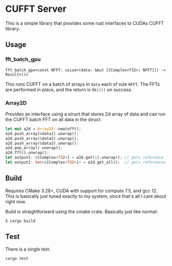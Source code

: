 CUFFT Server
============

This is a simple library that provides some rust interfaces to CUDAs CUFFT
library.

Usage
-----

### fft_batch_gpu

`fft_batch_gpu<const NFFT: usize>(data: &mut [[Complex<f32>; NFFT]]) -> Result<()>`

This runs CUFFT on a batch of arrays in `data` each of size `NFFT`. The FFTs
are performed in place, and the return is `Ok(())` on success.

### Array2D

Provides an interface using a struct that stores 2d array of data and can run
the CUFFT batch FFT on all data in the struct.

```rust
let mut a2d = Array2D::new(nfft);
a2d.push_array(&data1).unwrap();
a2d.push_array(&data2).unwrap();
a2d.push_array(&data3).unwrap();
a2d.pop_array().unwrap();
a2d.fft().unwrap();
let output1: &[Complex<f32>] = a2d.get(1).unwrap(); // gets reference to transform of data2
let output2: Vec<&[Complex<f32>]> = a2d.get_all();  // gets references to all arrays in a Vec
```

Build
-----

Requires CMake 3.28+, CUDA with support for compute 7.5, and gcc 12. This is
basically just tuned exactly to my system, since that's all I care about right
now.

Build is straightforward using the cmake crate. Basically just like normal:

```
$ cargo build
```

Test
----

There is a single test.

```
cargo test
```

